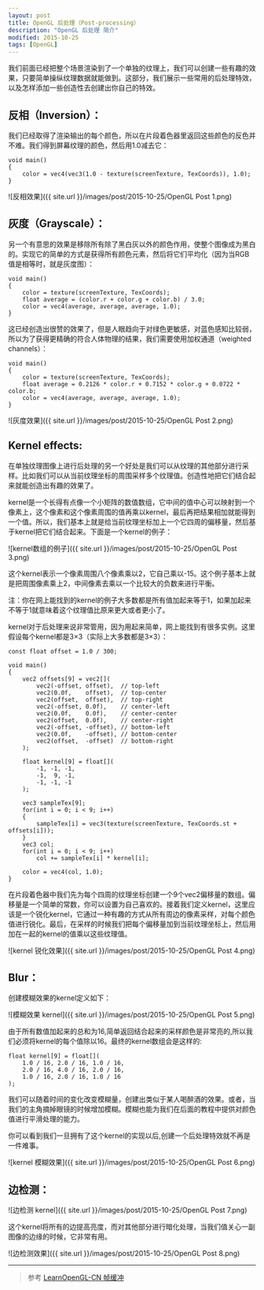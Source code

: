 ```yaml
---
layout: post
title: OpenGL 后处理（Post-processing）
description: "OpenGL 后处理 简介"
modified: 2015-10-25
tags: [OpenGL]
---
```


我们前面已经把整个场景渲染到了一个单独的纹理上，我们可以创建一些有趣的效果，只要简单操纵纹理数据就能做到。这部分，我们展示一些常用的后处理特效，以及怎样添加一些创造性去创建出你自己的特效。

## 反相（Inversion）：
我们已经取得了渲染输出的每个颜色，所以在片段着色器里返回这些颜色的反色并不难。我们得到屏幕纹理的颜色，然后用1.0减去它：

    void main()
    {
        color = vec4(vec3(1.0 - texture(screenTexture, TexCoords)), 1.0);
    }

![反相效果]({{ site.url }}/images/post/2015-10-25/OpenGL Post 1.png)

## 灰度（Grayscale）：
另一个有意思的效果是移除所有除了黑白灰以外的颜色作用，使整个图像成为黑白的。实现它的简单的方式是获得所有颜色元素，然后将它们平均化（因为当RGB值是相等时，就是灰度图）：

    void main()
    {
        color = texture(screenTexture, TexCoords);
        float average = (color.r + color.g + color.b) / 3.0;
        color = vec4(average, average, average, 1.0);
    }

这已经创造出很赞的效果了，但是人眼趋向于对绿色更敏感，对蓝色感知比较弱，所以为了获得更精确的符合人体物理的结果，我们需要使用加权通道（weighted channels）：

    void main()
    {
        color = texture(screenTexture, TexCoords);
        float average = 0.2126 * color.r + 0.7152 * color.g + 0.0722 * color.b;
        color = vec4(average, average, average, 1.0);
    }

![灰度效果]({{ site.url }}/images/post/2015-10-25/OpenGL Post 2.png)

## Kernel effects:
在单独纹理图像上进行后处理的另一个好处是我们可以从纹理的其他部分进行采样。比如我们可以从当前纹理坐标的周围采样多个纹理值。创造性地把它们结合起来就能创造出有趣的效果了。

kernel是一个长得有点像一个小矩阵的数值数组，它中间的值中心可以映射到一个像素上，这个像素和这个像素周围的值再乘以kernel，最后再把结果相加就能得到一个值。所以，我们基本上就是给当前纹理坐标加上一个它四周的偏移量，然后基于kernel把它们结合起来。下面是一个kernel的例子：

![kernel数组的例子]({{ site.url }}/images/post/2015-10-25/OpenGL Post 3.png)

这个kernel表示一个像素周围八个像素乘以2，它自己乘以-15。这个例子基本上就是把周围像素乘上2，中间像素去乘以一个比较大的负数来进行平衡。

注：你在网上能找到的kernel的例子大多数都是所有值加起来等于1，如果加起来不等于1就意味着这个纹理值比原来更大或者更小了。

kernel对于后处理来说非常管用，因为用起来简单，网上能找到有很多实例。这里假设每个kernel都是3×3（实际上大多数都是3×3）：

    const float offset = 1.0 / 300;  

    void main()
    {
        vec2 offsets[9] = vec2[](
            vec2(-offset, offset),  // top-left
            vec2(0.0f,    offset),  // top-center
            vec2(offset,  offset),  // top-right
            vec2(-offset, 0.0f),    // center-left
            vec2(0.0f,    0.0f),    // center-center
            vec2(offset,  0.0f),    // center-right
            vec2(-offset, -offset), // bottom-left
            vec2(0.0f,    -offset), // bottom-center
            vec2(offset,  -offset)  // bottom-right
        );

        float kernel[9] = float[](
            -1, -1, -1,
            -1,  9, -1,
            -1, -1, -1
        );

        vec3 sampleTex[9];
        for(int i = 0; i < 9; i++)
        {
            sampleTex[i] = vec3(texture(screenTexture, TexCoords.st + offsets[i]));
        }
        vec3 col;
        for(int i = 0; i < 9; i++)
            col += sampleTex[i] * kernel[i];

        color = vec4(col, 1.0);
    }

在片段着色器中我们先为每个四周的纹理坐标创建一个9个vec2偏移量的数组。偏移量是一个简单的常数，你可以设置为自己喜欢的。接着我们定义kernel，这里应该是一个锐化kernel，它通过一种有趣的方式从所有周边的像素采样，对每个颜色值进行锐化。最后，在采样的时候我们把每个偏移量加到当前纹理坐标上，然后用加在一起的kernel的值乘以这些纹理值。

![kernel 锐化效果]({{ site.url }}/images/post/2015-10-25/OpenGL Post 4.png)

## Blur：
创建模糊效果的kernel定义如下：

![模糊效果 kernel]({{ site.url }}/images/post/2015-10-25/OpenGL Post 5.png)

由于所有数值加起来的总和为16,简单返回结合起来的采样颜色是非常亮的,所以我们必须将kernel的每个值除以16。最终的kernel数组会是这样的:

    float kernel[9] = float[](
        1.0 / 16, 2.0 / 16, 1.0 / 16,
        2.0 / 16, 4.0 / 16, 2.0 / 16,
        1.0 / 16, 2.0 / 16, 1.0 / 16  
    );

我们可以随着时间的变化改变模糊量，创建出类似于某人喝醉酒的效果。或者，当我们的主角摘掉眼镜的时候增加模糊。模糊也能为我们在后面的教程中提供对颜色值进行平滑处理的能力。

你可以看到我们一旦拥有了这个kernel的实现以后,创建一个后处理特效就不再是一件难事。

![kernel 模糊效果]({{ site.url }}/images/post/2015-10-25/OpenGL Post 6.png)

## 边检测：

![边检测 kernel]({{ site.url }}/images/post/2015-10-25/OpenGL Post 7.png)

这个kernel将所有的边提高亮度，而对其他部分进行暗化处理，当我们值关心一副图像的边缘的时候，它非常有用。

![边检测效果]({{ site.url }}/images/post/2015-10-25/OpenGL Post 8.png)


---
> 参考
[LearnOpenGL-CN 帧缓冲](http://learnopengl-cn.readthedocs.org/zh/latest/04%20Advanced%20OpenGL/05%20Framebuffers/)